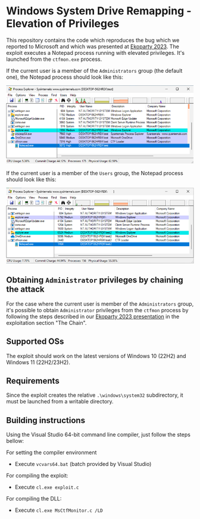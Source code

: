 # Windows System Drive Remapping - Elevation of Privileges

This repository contains the code which reproduces the bug which we reported to Microsoft and which was presented at [Ekoparty 2023](https://ekoparty.org/eko2023-agenda/im-high).
The exploit executes a Notepad process running with elevated privileges. It's launched from the `ctfmon.exe` process.

If the current user is a member of the `Administrators` group (the default one), the Notepad process should look like this:

![Notepad with high privileges](screenshot-high.png)

If the current user is a member of the `Users` group, the Notepad process should look like this:

![Notepad with medium privileges](screenshot-medium-plus.png)

## Obtaining `Administrator` privileges by chaining the attack

For the case where the current user is member of the `Administrators` group, it's possible to obtain `Administrator` privileges from the `ctfmon` process by following the steps described in our [Ekoparty 2023 presentation](https://labs.bluefrostsecurity.de/publications/2023/11/13/windows-system-drive-remapping-elevation-of-privileges/) in the exploitation section "The Chain".

## Supported OSs

The exploit should work on the latest versions of Windows 10 (22H2) and Windows 11 (22H2/23H2).

## Requirements

Since the exploit creates the relative `.\windows\system32` subdirectory, it must be launched from a writable directory.

## Building instructions

Using the Visual Studio 64-bit command line compiler, just follow the steps bellow:

For setting the compiler environment
 - Execute `vcvars64.bat` (batch provided by Visual Studio)

For compiling the exploit:
 - Execute `cl.exe exploit.c`

For compiling the DLL:
 - Execute `cl.exe MsCtfMonitor.c /LD`

